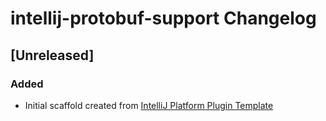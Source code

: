 <!-- Keep a Changelog guide -> https://keepachangelog.com -->

# intellij-protobuf-support Changelog

## [Unreleased]
### Added
- Initial scaffold created from [IntelliJ Platform Plugin Template](https://github.com/JetBrains/intellij-platform-plugin-template)
